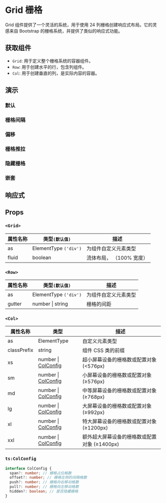 # Grid 栅格

Grid 组件提供了一个灵活的系统，用于使用 24 列栅格创建响应式布局。它的灵感来自 Bootstrap 的栅格系统，并提供了类似的响应式功能。

## 获取组件

<!--{include:<import-guide>}-->

- `Grid`: 用于定义整个栅格系统的容器组件。
- `Row`: 用于创建水平的行，包含列组件。
- `Col`: 用于创建垂直的列，是实际内容的容器。

## 演示

### 默认

<!--{include:`basic.md`}-->

### 栅格间隔

<!--{include:`gutter.md`}-->

### 偏移

<!--{include:`offset.md`}-->

### 栅格推拉

<!--{include:`pull-push.md`}-->

### 隐藏栅格

<!--{include:`hidden.md`}-->

### 嵌套

<!--{include:`nested.md`}-->

## 响应式

<!--{include:<example-responsive>}-->

## Props

### `<Grid>`

| 属性名称 | 类型`(默认值)`        | 描述                     |
| -------- | --------------------- | ------------------------ |
| as       | ElementType `('div')` | 为组件自定义元素类型     |
| fluid    | boolean               | 流体布局， （100% 宽度） |

### `<Row>`

| 属性名称 | 类型`(默认值)`        | 描述                 |
| -------- | --------------------- | -------------------- |
| as       | ElementType `('div')` | 为组件自定义元素类型 |
| gutter   | number \| string      | 栅格的间距           |

### `<Col>`

| 属性名称    | 类型                          | 描述                                         |
| ----------- | ----------------------------- | -------------------------------------------- |
| as          | ElementType                   | 自定义元素类型                               |
| classPrefix | string                        | 组件 CSS 类的前缀                            |
| xs          | number \| [ColConfig][config] | 超小屏幕设备的栅格数或配置对象 (<576px)      |
| sm          | number \| [ColConfig][config] | 小屏幕设备的栅格数或配置对象 (≥576px)        |
| md          | number \| [ColConfig][config] | 中等屏幕设备的栅格数或配置对象 (≥768px)      |
| lg          | number \| [ColConfig][config] | 大屏幕设备的栅格数或配置对象 (≥992px)        |
| xl          | number \| [ColConfig][config] | 特大屏幕设备的栅格数或配置对象 (≥1200px)     |
| xxl         | number \| [ColConfig][config] | 额外超大屏幕设备的栅格数或配置对象 (≥1400px) |

[config]: #code-ts-col-config-code

### `ts:ColConfig`

```ts
interface ColConfig {
  span?: number; // 栅格占位格数
  offset?: number; // 栅格左侧的间隔格数
  push?: number; // 栅格向右移动格数
  pull?: number; // 栅格向左移动格数
  hidden?: boolean; // 是否隐藏栅格
}
```

